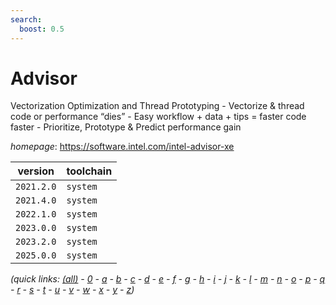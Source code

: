 ```yaml
---
search:
  boost: 0.5
---
```

# Advisor

Vectorization Optimization and Thread Prototyping  - Vectorize & thread code or performance “dies”  - Easy workflow + data + tips = faster code faster  - Prioritize, Prototype & Predict performance gain

*homepage*: <https://software.intel.com/intel-advisor-xe>

version | toolchain
--------|----------
``2021.2.0`` | ``system``
``2021.4.0`` | ``system``
``2022.1.0`` | ``system``
``2023.0.0`` | ``system``
``2023.2.0`` | ``system``
``2025.0.0`` | ``system``


*(quick links: [(all)](../index.md) - [0](../0/index.md) - [a](../a/index.md) - [b](../b/index.md) - [c](../c/index.md) - [d](../d/index.md) - [e](../e/index.md) - [f](../f/index.md) - [g](../g/index.md) - [h](../h/index.md) - [i](../i/index.md) - [j](../j/index.md) - [k](../k/index.md) - [l](../l/index.md) - [m](../m/index.md) - [n](../n/index.md) - [o](../o/index.md) - [p](../p/index.md) - [q](../q/index.md) - [r](../r/index.md) - [s](../s/index.md) - [t](../t/index.md) - [u](../u/index.md) - [v](../v/index.md) - [w](../w/index.md) - [x](../x/index.md) - [y](../y/index.md) - [z](../z/index.md))*

